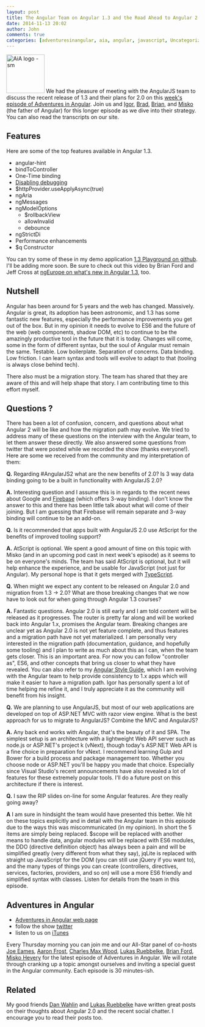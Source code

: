 ```yaml
---
layout: post
title: The Angular Team on Angular 1.3 and the Road Ahead to Angular 2.0
date: 2014-11-13 20:02
author: John
comments: true
categories: [adventuresinangular, aia, angular, javascript, Uncategorized]
---
```

<p><a href="http://adventuresinangular.com"><img src="http://www.johnpapa.net/wp-content/uploads/2014/08/AiA-logo-sm.png" alt="AiA logo - sm" width="100" height="101" class="alignleft size-full wp-image-32351" /></a> We had the pleasure of meeting with the AngularJS team to discuss the recent release of 1.3 and their plans for 2.0 on this <a href="http://jpapa.me/AiA-016">week's episode of Adventures in Angular</a>. Join us and <a href="https://twitter.com/bradleygreen">Igor</a>, <a href="https://www.youtube.com/watch?v=ojMy6m_fcxc">Brad</a>, <a href="https://twitter.com/briantford">Brian</a>, and <a href="https://twitter.com/mhevery">Misko</a> (the father of Angular) for this longer episode as we dive into their strategy. You can also read the transcripts on our site.</p>

<h2>Features</h2>

<p>Here are some of the top features available in Angular 1.3.</p>

<ul>
<li>angular-hint</li>
<li>bindToController</li>
<li>One-Time binding</li>
<li><a href="https://docs.angularjs.org/guide/production">Disabling debugging</a></li>
<li>$httpProvider.useApplyAsync(true)</li>
<li>ngAria</li>
<li>ngMessages</li>
<li>ngModelOptions 

<ul>
<li>$rollbackView</li>
<li>allowInvalid</li>
<li>debounce</li>
</ul></li>
<li>ngStrictDi</li>
<li>Performance enhancements</li>
<li>$q Constructor</li>
</ul>

<p>You can try some of these in my demo application <a href="http://github.com/ng-demos">1&#46;3 Playground on github</a>. I'll be adding more soon. Be sure to check out this video by Brian Ford and Jeff Cross at <a href="https://www.youtube.com/watch?v=ojMy6m_fcxc">ngEurope on what's new in Angular 1.3</a>, too.</p>

<h2>Nutshell</h2>

<p>Angular has been around for 5 years and the web has changed. Massively. Angular is great, its adoption has been astronomic, and 1.3 has some fantastic new features, especially the performance improvements you get out of the box. But in my opinion it needs to evolve to ES6 and the future of the web (web components, shadow DOM, etc) to continue to be the amazingly productive tool in the future that it is today. Changes will come, some in the form of different syntax, but the soul of Angular must remain the same. Testable. Low boilerplate. Separation of concerns. Data binding. Low friction. I can learn syntax and tools will evolve to adapt to that (tooling is always close behind tech).</p>

<p>There also must be a migration story. The team has shared that they are aware of this and will help shape that story. I am contributing time to this effort myself.</p>

<h2>Questions ?</h2>

<p>There has been a lot of confusion, concern, and questions about what Angular 2 will be like and how the migration path may evolve. We tried to address many of these questions on the interview with the Angular team, to let them answer these directly. We also answered some questions from twitter that were posted while we recorded the show (thanks everyone!). Here are some we received from the community and my interpretation of them:</p>

<p><strong>Q.</strong> Regarding ‪#AngularJS2 what are the new benefits of 2.0? Is 3 way data binding going to be a built in functionality with AngularJS 2.0?</p>

<p><strong>A.</strong> Interesting question and I assume this is in regards to the recent news about Google and <a href="http://www.firebase.com">Firebase</a> (which offers 3-way binding). I don't know the answer to this and there has been little talk about what will come of their joining. But I am guessing that Firebase will remain separate and 3-way binding will continue to be an add-on.</p>

<p><strong>Q.</strong> Is it recommended that apps built with AngularJS 2.0 use AtScript for the benefits of improved tooling support?</p>

<p><strong>A.</strong> AtScript is optional. We spent a good amount of time on this topic with Misko (and in an upcoming pod cast in next week's episode) as it seems to be on everyone's minds. The team has said AtScript is optional, but it will help enhance the experience, and be usable for JavaScript (not just for Angular). My personal hope is that it gets merged with <a href="http://typescriptlang.org">TypeScript</a>.</p>

<p><strong>Q.</strong> When might we expect any content to be released on Angular 2.0 and migration from 1.3 -> 2.0? What are those breaking changes that we now have to look out for when going through Angular 1.3 courses?</p>

<p><strong>A.</strong> Fantastic questions. Angular 2.0 is still early and I am told content will be released as it progresses. The router is pretty far along and will be worked back into Angular 1.x, promises the Angular team. Breaking changes are unclear yet as Angular 2.0 is not yet feature complete, and thus features and a migration path have not yet materialized. I am personally very interested in the migration path (documentation, guidance, and hopefully some tooling) and I plan to write as much about this as I can, when the team gets closer. This is an important area. For now you can follow "controller as", ES6, and other concepts that bring us closer to what they have revealed. You can also refer to my <a href="http://jpapa.me/ngstyles">Angular Style Guide</a>, which I am evolving with the Angular team to help provide consistency to 1.x apps which will make it easier to have a migration path. Igor has personally spent a lot of time helping me refine it, and I truly appreciate it as the community will benefit from his insight.</p>

<p><strong>Q.</strong> We are planning to use AngularJS, but most of our web applications are developed on top of ASP.NET MVC with razor view engine. What is the best approach for us to migrate to AngularJS? Combine the MVC and AngularJS?</p>

<p><strong>A.</strong> Any back end works with Angular, that's the beauty of it and SPA. The simplest setup is an architecture with a lightweight Web API server such as node.js or ASP.NET's project k (vNext), though today's ASP.NET Web API is a fine choice in preparation for vNext. I recommend learning Gulp and Bower for a build process and package management too. Whether you choose node or ASP.NET you'll be happy you made that choice. Especially since Visual Studio's recent announcements have also revealed a lot of features for these extremely popular tools. I'll do a future post on this architecture if there is interest.</p>

<p><strong>Q.</strong> I saw the RIP slides on-line for some Angular features. Are they really going away?</p>

<p><strong>A</strong> I am sure in hindsight the team would have presented this better. We hit on these topics explicitly and in detail with the Angular team in this episode due to the ways this was miscommunicated (in my opinion). In short the 5 items are simply being replaced. $scope will be replaced with another means to handle data, angular modules will be replaced with ES6 modules, the DDO (directive definition object) has always been a pain and will be simplified greatly (very different from what they say), jqLite is replaced with straight up JavaScript for the DOM (you can still use jQuery if you want to), and the many types of things you can create (controllers, directives, services, factories, providers, and so on) will use a more ES6 friendly and simplified syntax with classes. Listen for details from the team in this episode.</p>

<h2>Adventures in Angular</h2>

<ul>
<li><a href="http://adventuresinangular.com">Adventures in Angular web page</a></li>
<li>follow the show <a href="https://twitter.com/angularpodcast">twitter</a></li>
<li>listen to us on <a href="https://itunes.apple.com/us/podcast/adventures-in-angular/id907361052">iTunes</a></li>
</ul>

<p>Every Thursday morning you can join me and our All-Star panel of co-hosts <a href="https://twitter.com/josepheames">Joe Eames</a>, <a href="https://twitter.com/js_dev">Aaron Frost</a>, <a href="https://twitter.com/cmaxw">Charles Max Wood</a>, <a href="https://twitter.com/simpulton">Lukas Ruebbelke</a>, <a href="https://twitter.com/briantford">Brian Ford</a>, <a href="https://twitter.com/mhevery">Misko Hevery</a> for the latest episode of Adventures in Angular. We will rotate through cranking up a topic amongst ourselves and inviting a special guest in the Angular community. Each episode is 30 minutes-ish.</p>

<h2>Related</h2>

<p>My good friends <a href="http://weblogs.asp.net/dwahlin/my-thoughts-on-angularjs-1-3-and-2-0">Dan Wahlin</a> and <a href="http://onehungrymind.com/10-things-consider-keeping-level-head-angularjs-2-0/">Lukas Ruebbelke</a> have written great posts on their thoughts about Angular 2.0 and the recent social chatter. I encourage you to read their posts too.</p>


